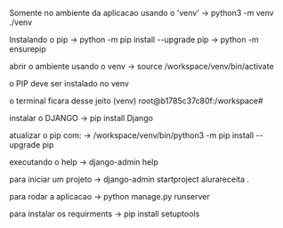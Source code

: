 

Somente no ambiente da aplicacao usando o 'venv'
-> python3 -m venv ./venv

Instalando o pip 
-> python -m pip install --upgrade pip
-> python -m ensurepip

abrir o ambiente usando o venv
-> source /workspace/venv/bin/activate

o PIP deve ser instalado no venv

o terminal ficara desse jeito
(venv) root@b1785c37c80f:/workspace# 

instalar o DJANGO
-> pip install Django

atualizar o pip com: 
-> /workspace/venv/bin/python3 -m pip install --upgrade pip

executando o help
-> django-admin help

para iniciar um projeto
-> django-admin startproject alurareceita .

para rodar a aplicacao 
-> python manage.py runserver

para instalar os requirments 
-> pip install setuptools
